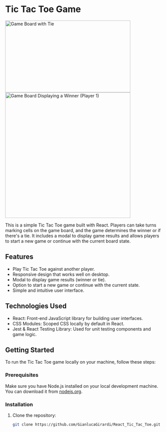 # Tic Tac Toe Game

<div>
    <img src="https://github.com/GianlucaGirardi/React_Tic_Tac_Toe/assets/100626835/3e5403e5-75db-4e20-a42f-21fc4caed6f4" alt="Game Board with Tie" width="400" height="229"/>
    <img src="https://github.com/GianlucaGirardi/React_Tic_Tac_Toe/assets/100626835/efc418b1-2ac0-4bc1-8673-7d3bfc84eca7" alt="Game Board Displaying a Winner (Player 1)" width="400"  />
</div>

This is a simple Tic Tac Toe game built with React. Players can take turns marking cells on the game board, and the game determines the winner or if there's a tie. It includes a modal to display game results and allows players to start a new game or continue with the current board state.

## Features

- Play Tic Tac Toe against another player.
- Responsive design that works well on desktop.
- Modal to display game results (winner or tie).
- Option to start a new game or continue with the current state.
- Simple and intuitive user interface.

## Technologies Used

- React: Front-end JavaScript library for building user interfaces.
- CSS Modules: Scoped CSS locally by default in React.
- Jest & React Testing Library: Used for unit testing components and game logic.

## Getting Started

To run the Tic Tac Toe game locally on your machine, follow these steps:

### Prerequisites

Make sure you have Node.js installed on your local development machine. You can download it from [nodejs.org](https://nodejs.org/).

### Installation

1. Clone the repository:

   ```bash
   git clone https://github.com/GianlucaGirardi/React_Tic_Tac_Toe.git
